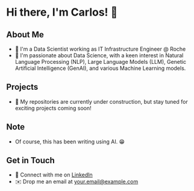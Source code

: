 <!--
**czubiaur/czubiaur** is a ✨ _special_ ✨ repository because its `README.md` (this file) appears on your GitHub profile.

Here are some ideas to get you started:

- 🔭 I’m currently working on ...
- 🌱 I’m currently learning ...
- 👯 I’m looking to collaborate on ...
- 🤔 I’m looking for help with ...
- 💬 Ask me about ...
- 📫 How to reach me: ...
- 😄 Pronouns: ...
- ⚡ Fun fact: ...
-->

# Hi there, I'm Carlos! 👋

## About Me
- 💼 I'm a Data Scientist working as IT Infrastructure Engineer @ Roche
- 🌱 I'm passionate about Data Science, with a keen interest in Natural Language Processing (NLP), Large Language Models (LLM), Genetic Artificial Intelligence (GenAI), and various Machine Learning models.

## Projects
- 🚧 My repositories are currently under construction, but stay tuned for exciting projects coming soon!

## Note
- Of course, this has been writing using AI. 😁

## Get in Touch
- 🔗 Connect with me on [LinkedIn](https://www.linkedin.com/in/carlos-zubiaur/)
- ✉️ Drop me an email at [your.email@example.com](mailto:czubiaur96@gmail.com)
